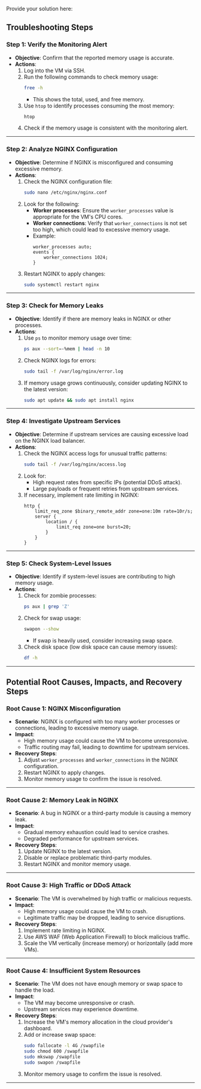 Provide your solution here:
## Troubleshooting Steps

### **Step 1: Verify the Monitoring Alert**
- **Objective**: Confirm that the reported memory usage is accurate.
- **Actions**:
  1. Log into the VM via SSH.
  2. Run the following commands to check memory usage:
     ```bash
     free -h
     ```
     - This shows the total, used, and free memory.
  3. Use `htop` to identify processes consuming the most memory:
     ```bash
     htop
     ```
  4. Check if the memory usage is consistent with the monitoring alert.

---

### **Step 2: Analyze NGINX Configuration**
- **Objective**: Determine if NGINX is misconfigured and consuming excessive memory.
- **Actions**:
  1. Check the NGINX configuration file:
     ```bash
     sudo nano /etc/nginx/nginx.conf
     ```
  2. Look for the following:
     - **Worker processes**: Ensure the `worker_processes` value is appropriate for the VM's CPU cores.
     - **Worker connections**: Verify that `worker_connections` is not set too high, which could lead to excessive memory usage.
     - Example:
       ```nginx
       worker_processes auto;
       events {
           worker_connections 1024;
       }
       ```
  3. Restart NGINX to apply changes:
     ```bash
     sudo systemctl restart nginx
     ```

---

### **Step 3: Check for Memory Leaks**
- **Objective**: Identify if there are memory leaks in NGINX or other processes.
- **Actions**:
  1. Use `ps` to monitor memory usage over time:
     ```bash
     ps aux --sort=-%mem | head -n 10
     ```
  2. Check NGINX logs for errors:
     ```bash
     sudo tail -f /var/log/nginx/error.log
     ```
  3. If memory usage grows continuously, consider updating NGINX to the latest version:
     ```bash
     sudo apt update && sudo apt install nginx
     ```

---

### **Step 4: Investigate Upstream Services**
- **Objective**: Determine if upstream services are causing excessive load on the NGINX load balancer.
- **Actions**:
  1. Check the NGINX access logs for unusual traffic patterns:
     ```bash
     sudo tail -f /var/log/nginx/access.log
     ```
  2. Look for:
     - High request rates from specific IPs (potential DDoS attack).
     - Large payloads or frequent retries from upstream services.
  3. If necessary, implement rate limiting in NGINX:
     ```nginx
     http {
         limit_req_zone $binary_remote_addr zone=one:10m rate=10r/s;
         server {
             location / {
                 limit_req zone=one burst=20;
             }
         }
     }
     ```

---

### **Step 5: Check System-Level Issues**
- **Objective**: Identify if system-level issues are contributing to high memory usage.
- **Actions**:
  1. Check for zombie processes:
     ```bash
     ps aux | grep 'Z'
     ```
  2. Check for swap usage:
     ```bash
     swapon --show
     ```
     - If swap is heavily used, consider increasing swap space.
  3. Check disk space (low disk space can cause memory issues):
     ```bash
     df -h
     ```

---

## Potential Root Causes, Impacts, and Recovery Steps

### **Root Cause 1: NGINX Misconfiguration**
- **Scenario**: NGINX is configured with too many worker processes or connections, leading to excessive memory usage.
- **Impact**:
  - High memory usage could cause the VM to become unresponsive.
  - Traffic routing may fail, leading to downtime for upstream services.
- **Recovery Steps**:
  1. Adjust `worker_processes` and `worker_connections` in the NGINX configuration.
  2. Restart NGINX to apply changes.
  3. Monitor memory usage to confirm the issue is resolved.

---

### **Root Cause 2: Memory Leak in NGINX**
- **Scenario**: A bug in NGINX or a third-party module is causing a memory leak.
- **Impact**:
  - Gradual memory exhaustion could lead to service crashes.
  - Degraded performance for upstream services.
- **Recovery Steps**:
  1. Update NGINX to the latest version.
  2. Disable or replace problematic third-party modules.
  3. Restart NGINX and monitor memory usage.

---

### **Root Cause 3: High Traffic or DDoS Attack**
- **Scenario**: The VM is overwhelmed by high traffic or malicious requests.
- **Impact**:
  - High memory usage could cause the VM to crash.
  - Legitimate traffic may be dropped, leading to service disruptions.
- **Recovery Steps**:
  1. Implement rate limiting in NGINX.
  2. Use AWS WAF (Web Application Firewall) to block malicious traffic.
  3. Scale the VM vertically (increase memory) or horizontally (add more VMs).

---

### **Root Cause 4: Insufficient System Resources**
- **Scenario**: The VM does not have enough memory or swap space to handle the load.
- **Impact**:
  - The VM may become unresponsive or crash.
  - Upstream services may experience downtime.
- **Recovery Steps**:
  1. Increase the VM's memory allocation in the cloud provider's dashboard.
  2. Add or increase swap space:
     ```bash
     sudo fallocate -l 4G /swapfile
     sudo chmod 600 /swapfile
     sudo mkswap /swapfile
     sudo swapon /swapfile
     ```
  3. Monitor memory usage to confirm the issue is resolved.

---
